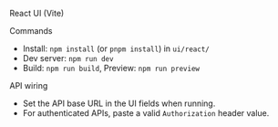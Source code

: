 React UI (Vite)

Commands
- Install: `npm install` (or `pnpm install`) in `ui/react/`
- Dev server: `npm run dev`
- Build: `npm run build`, Preview: `npm run preview`

API wiring
- Set the API base URL in the UI fields when running.
- For authenticated APIs, paste a valid `Authorization` header value.

